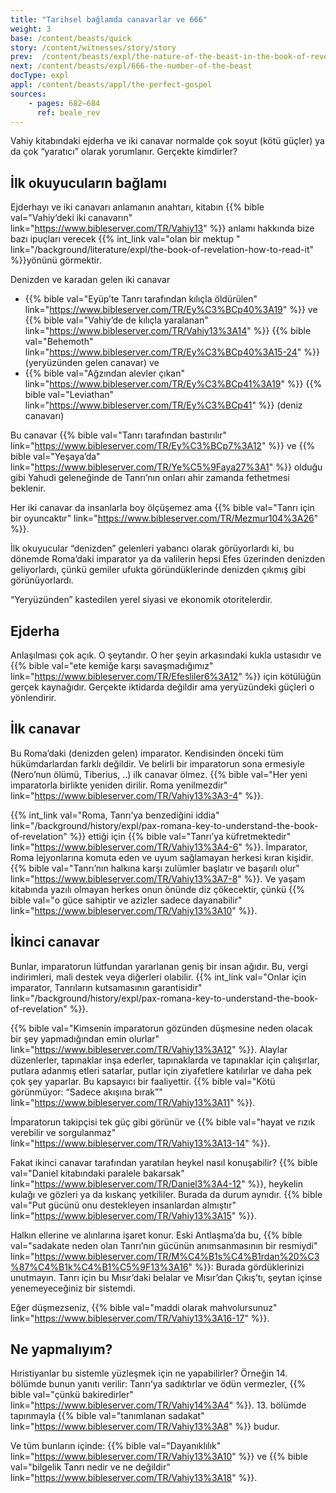 ```yaml
---
title: "Tarihsel bağlamda canavarlar ve 666"
weight: 3
base: /content/beasts/quick
story: /content/witnesses/story/story
prev:  /content/beasts/expl/the-nature-of-the-beast-in-the-book-of-revelation
next: /content/beasts/expl/666-the-number-of-the-beast
docType: expl
appl: /content/beasts/appl/the-perfect-gospel
sources: 
    - pages: 682–684
      ref: beale_rev
---
```


Vahiy kitabındaki ejderha ve iki canavar normalde çok soyut (kötü güçler) ya da çok “yaratıcı” olarak yorumlanır. Gerçekte kimdirler?

## İlk okuyucuların bağlamı

<a name="b8d0"></a>
Ejderhayı ve iki canavarı anlamanın anahtarı, kitabın {{% bible val="Vahiy’deki iki canavarın" link="https://www.bibleserver.com/TR/Vahiy13" %}} anlamı hakkında bize bazı ipuçları verecek {{% int_link val="olan bir mektup " link="/background/literature/expl/the-book-of-revelation-how-to-read-it" %}}yönünü görmektir.

Denizden ve karadan gelen iki canavar

- {{% bible val="Eyüp’te Tanrı tarafından kılıçla öldürülen" link="https://www.bibleserver.com/TR/Ey%C3%BCp40%3A19" %}} ve {{% bible val="Vahiy’de de kılıçla yaralanan" link="https://www.bibleserver.com/TR/Vahiy13%3A14" %}} {{% bible val="Behemoth" link="https://www.bibleserver.com/TR/Ey%C3%BCp40%3A15-24" %}} (yeryüzünden gelen canavar) ve
- {{% bible val="Ağzından alevler çıkan" link="https://www.bibleserver.com/TR/Ey%C3%BCp41%3A19" %}} {{% bible val="Leviathan" link="https://www.bibleserver.com/TR/Ey%C3%BCp41" %}} (deniz canavarı)

Bu canavar {{% bible val="Tanrı tarafından bastırılır" link="https://www.bibleserver.com/TR/Ey%C3%BCp7%3A12" %}} ve {{% bible val="Yeşaya’da" link="https://www.bibleserver.com/TR/Ye%C5%9Faya27%3A1" %}} olduğu gibi Yahudi geleneğinde de Tanrı’nın onları ahir zamanda fethetmesi beklenir.

Her iki canavar da insanlarla boy ölçüşemez ama {{% bible val="Tanrı için bir oyuncaktır" link="https://www.bibleserver.com/TR/Mezmur104%3A26" %}}.

İlk okuyucular “denizden” gelenleri yabancı olarak görüyorlardı ki, bu dönemde Roma’daki imparator ya da valilerin hepsi Efes üzerinden denizden geliyorlardı, çünkü gemiler ufukta göründüklerinde denizden çıkmış gibi görünüyorlardı.

“Yeryüzünden” kastedilen yerel siyasi ve ekonomik otoritelerdir.

## Ejderha

<a name="744e"></a>
Anlaşılması çok açık. O şeytandır. O her şeyin arkasındaki kukla ustasıdır ve {{% bible val="ete kemiğe karşı savaşmadığımız" link="https://www.bibleserver.com/TR/Efesliler6%3A12" %}} için kötülüğün gerçek kaynağıdır. Gerçekte iktidarda değildir ama yeryüzündeki güçleri o yönlendirir.

## İlk canavar

<a name="f803"></a>
Bu Roma’daki (denizden gelen) imparator. Kendisinden önceki tüm hükümdarlardan farklı değildir. Ve belirli bir imparatorun sona ermesiyle (Nero’nun ölümü, Tiberius, ..) ilk canavar ölmez. {{% bible val="Her yeni imparatorla birlikte yeniden dirilir. Roma yenilmezdir" link="https://www.bibleserver.com/TR/Vahiy13%3A3-4" %}}.

{{% int_link val="Roma, Tanrı’ya benzediğini iddia" link="/background/history/expl/pax-romana-key-to-understand-the-book-of-revelation" %}} ettiği için {{% bible val="Tanrı’ya küfretmektedir" link="https://www.bibleserver.com/TR/Vahiy13%3A4-6" %}}. İmparator, Roma lejyonlarına komuta eden ve uyum sağlamayan herkesi kıran kişidir. {{% bible val="Tanrı’nın halkına karşı zulümler başlatır ve başarılı olur" link="https://www.bibleserver.com/TR/Vahiy13%3A7-8" %}}. Ve yaşam kitabında yazılı olmayan herkes onun önünde diz çökecektir, çünkü {{% bible val="o güce sahiptir ve azizler sadece dayanabilir" link="https://www.bibleserver.com/TR/Vahiy13%3A10" %}}.

## İkinci canavar

<a name="929e"></a>
Bunlar, imparatorun lütfundan yararlanan geniş bir insan ağıdır. Bu, vergi indirimleri, mali destek veya diğerleri olabilir. {{% int_link val="Onlar için imparator, Tanrıların kutsamasının garantisidir" link="/background/history/expl/pax-romana-key-to-understand-the-book-of-revelation" %}}.

{{% bible val="Kimsenin imparatorun gözünden düşmesine neden olacak bir şey yapmadığından emin olurlar" link="https://www.bibleserver.com/TR/Vahiy13%3A12" %}}. Alaylar düzenlerler, tapınaklar inşa ederler, tapınaklarda ve tapınaklar için çalışırlar, putlara adanmış etleri satarlar, putlar için ziyafetlere katılırlar ve daha pek çok şey yaparlar. Bu kapsayıcı bir faaliyettir. {{% bible val="Kötü görünmüyor: “Sadece akışına bırak”" link="https://www.bibleserver.com/TR/Vahiy13%3A11" %}}.

İmparatorun takipçisi tek güç gibi görünür ve {{% bible val="hayat ve rızık verebilir ve sorgulanmaz" link="https://www.bibleserver.com/TR/Vahiy13%3A13-14" %}}.

Fakat ikinci canavar tarafından yaratılan heykel nasıl konuşabilir? {{% bible val="Daniel kitabındaki paralele bakarsak" link="https://www.bibleserver.com/TR/Daniel3%3A4-12" %}}, heykelin kulağı ve gözleri ya da kıskanç yetkililer. Burada da durum aynıdır. {{% bible val="Put gücünü onu destekleyen insanlardan almıştır" link="https://www.bibleserver.com/TR/Vahiy13%3A15" %}}.

Halkın ellerine ve alınlarına işaret konur. Eski Antlaşma’da bu, {{% bible val="sadakate neden olan Tanrı’nın gücünün anımsanmasının bir resmiydi" link="https://www.bibleserver.com/TR/M%C4%B1s%C4%B1rdan%20%C3%87%C4%B1k%C4%B1%C5%9F13%3A16" %}}: Burada gördüklerinizi unutmayın. Tanrı için bu Mısır’daki belalar ve Mısır’dan Çıkış’tı, şeytan içinse yenemeyeceğiniz bir sistemdi.

Eğer düşmezseniz, {{% bible val="maddi olarak mahvolursunuz" link="https://www.bibleserver.com/TR/Vahiy13%3A16-17" %}}.

## Ne yapmalıyım?

<a name="93e3"></a>
Hıristiyanlar bu sistemle yüzleşmek için ne yapabilirler? Örneğin 14. bölümde bunun yanıtı verilir: Tanrı’ya sadıktırlar ve ödün vermezler, {{% bible val="çünkü bakiredirler" link="https://www.bibleserver.com/TR/Vahiy14%3A4" %}}. 13. bölümde tapınmayla {{% bible val="tanımlanan sadakat" link="https://www.bibleserver.com/TR/Vahiy13%3A8" %}} budur.

Ve tüm bunların içinde: {{% bible val="Dayanıklılık" link="https://www.bibleserver.com/TR/Vahiy13%3A10" %}} ve {{% bible val="bilgelik Tanrı nedir ve ne değildir" link="https://www.bibleserver.com/TR/Vahiy13%3A18" %}}.

